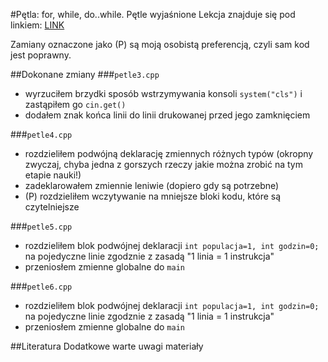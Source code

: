 #Pętla: for, while, do..while. Pętle wyjaśnione
Lekcja znajduje się pod linkiem: [LINK](http://forum.pasja-informatyki.pl/126164/cr-c-%233-petla-for-while-do-while-petle-wyjasnione)

Zamiany oznaczone jako (P) są moją osobistą preferencją, czyli sam kod jest poprawny.

##Dokonane zmiany
###`petle3.cpp`
- wyrzuciłem brzydki sposób wstrzymywania konsoli `system("cls")` i zastąpiłem go `cin.get()`
- dodałem znak końca linii do linii drukowanej przed jego zamknięciem

###`petle4.cpp`
- rozdzieliłem podwójną deklarację zmiennych różnych typów (okropny zwyczaj, chyba jedna z gorszych rzeczy jakie można zrobić na tym etapie nauki!)
- zadeklarowałem zmiennie leniwie (dopiero gdy są potrzebne)
- (P) rozdzieliłem wczytywanie na mniejsze bloki kodu, które są czytelniejsze

###`petle5.cpp`
- rozdzieliłem blok podwójnej deklaracji `int populacja=1, int godzin=0;` na pojedyczne linie zgodznie z zasadą "1 linia = 1 instrukcja"
- przeniosłem zmienne globalne do `main`

###`petle6.cpp`
- rozdzieliłem blok podwójnej deklaracji `int populacja=1, int godzin=0;` na pojedyczne linie zgodznie z zasadą "1 linia = 1 instrukcja"
- przeniosłem zmienne globalne do `main`


##Literatura
Dodatkowe warte uwagi materiały
